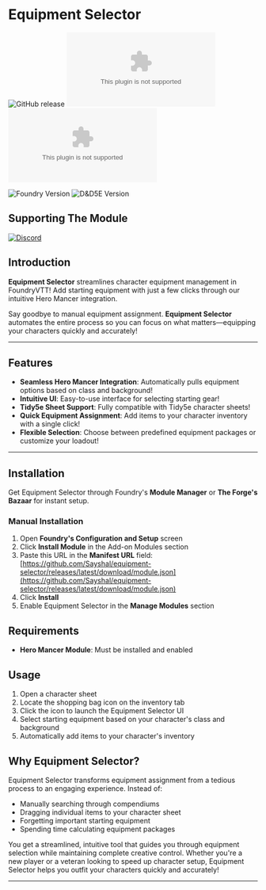 # Equipment Selector

![GitHub release](https://img.shields.io/github/v/release/Sayshal/equipment-selector?style=for-the-badge)
![GitHub Downloads (specific asset, all releases)](https://img.shields.io/github/downloads/Sayshal/equipment-selector/module.zip?style=for-the-badge&logo=foundryvirtualtabletop&logoColor=white&logoSize=auto&label=Downloads%20(Total)&color=ff144f)
![GitHub Downloads (specific asset, latest release)](https://img.shields.io/github/downloads/Sayshal/equipment-selector/latest/module.zip?sort=date&style=for-the-badge&logo=foundryvirtualtabletop&logoColor=white&logoSize=auto&label=Downloads%20(Latest)&color=ff144f)

![Foundry Version](https://img.shields.io/endpoint?url=https%3A%2F%2Ffoundryshields.com%2Fversion%3Fstyle%3Dfor-the-badge%26url%3Dhttps%3A%2F%2Fgithub.com%2FSayshal%2Fequipment-selector%2Freleases%2Flatest%2Fdownload%2Fmodule.json)
![D&D5E Version](https://img.shields.io/endpoint?url=https%3A%2F%2Ffoundryshields.com%2Fsystem%3FnameType%3Dfoundry%26showVersion%3D1%26style%3Dfor-the-badge%26url%3Dhttps%3A%2F%2Fgithub.com%2FSayshal%2Fequipment-selector%2Freleases%2Flatest%2Fdownload%2Fmodule.json)

## Supporting The Module

[![Discord](https://dcbadge.limes.pink/api/server/PzzUwU9gdz)](https://discord.gg/PzzUwU9gdz)

## Introduction

**Equipment Selector** streamlines character equipment management in FoundryVTT! Add starting equipment with just a few clicks through our intuitive Hero Mancer integration.

Say goodbye to manual equipment assignment. **Equipment Selector** automates the entire process so you can focus on what matters—equipping your characters quickly and accurately!

---

## Features

- **Seamless Hero Mancer Integration**: Automatically pulls equipment options based on class and background!
- **Intuitive UI**: Easy-to-use interface for selecting starting gear!
- **Tidy5e Sheet Support**: Fully compatible with Tidy5e character sheets!
- **Quick Equipment Assignment**: Add items to your character inventory with a single click!
- **Flexible Selection**: Choose between predefined equipment packages or customize your loadout!

---

## Installation

Get Equipment Selector through Foundry's **Module Manager** or **The Forge's Bazaar** for instant setup.

### Manual Installation

1. Open **Foundry's Configuration and Setup** screen
2. Click **Install Module** in the Add-on Modules section
3. Paste this URL in the **Manifest URL** field:
 [https://github.com/Sayshal/equipment-selector/releases/latest/download/module.json](https://github.com/Sayshal/equipment-selector/releases/latest/download/module.json)
4. Click **Install**
5. Enable Equipment Selector in the **Manage Modules** section

## Requirements

- **Hero Mancer Module**: Must be installed and enabled

## Usage

1. Open a character sheet
2. Locate the shopping bag icon on the inventory tab
3. Click the icon to launch the Equipment Selector UI
4. Select starting equipment based on your character's class and background
5. Automatically add items to your character's inventory

## Why Equipment Selector?

Equipment Selector transforms equipment assignment from a tedious process to an engaging experience. Instead of:

- Manually searching through compendiums
- Dragging individual items to your character sheet
- Forgetting important starting equipment
- Spending time calculating equipment packages

You get a streamlined, intuitive tool that guides you through equipment selection while maintaining complete creative control. Whether you're a new player or a veteran looking to speed up character setup, Equipment Selector helps you outfit your characters quickly and accurately!

---
